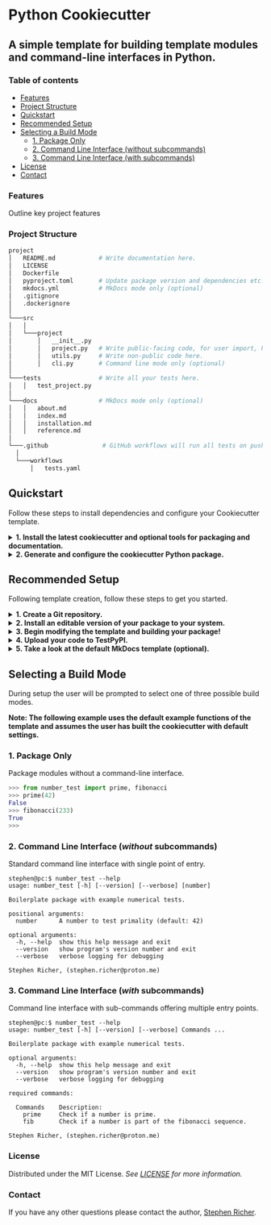 # Python Cookiecutter

## A simple template for building template modules and command-line interfaces in Python.

### Table of contents
  * [Features](#features)
  * [Project Structure](#project-structure)
  * [Quickstart](#quickstart)
  * [Recommended Setup](#recommended-setup)
  * [Selecting a Build Mode](#selecting-a-build-mode)
    * [1. Package Only](#1-package-only)
    * [2. Command Line Interface (without subcommands)](#2-command-line-interface-without-subcommands)
    * [3. Command Line Interface (with subcommands)](#3-command-line-interface-with-subcommands)
  * [License](#license)
  * [Contact](#contact)


### Features
Outline key project features

### Project Structure
```bash
project
│   README.md            # Write documentation here.
│   LICENSE    
│   Dockerfile
│   pyproject.toml       # Update package version and dependencies etc.
│   mkdocs.yml           # MkDocs mode only (optional)
│   .gitignore
│   .dockerignore
│   
└───src
│   │
│   └───project
│       │   __init__.py
│       │   project.py   # Write public-facing code, for user import, here.
│       │   utils.py     # Write non-public code here.
│       │   cli.py       # Command line mode only (optional)
│   
└───tests                # Write all your tests here.
│   │   test_project.py
│   
└───docs                 # MkDocs mode only (optional)
│   │   about.md
│   │   index.md
│   │   installation.md
│   │   reference.md
│  
└───.github               # GitHub workflows will run all tests on push.
  │
  └───workflows
      │   tests.yaml
```

## Quickstart
Follow these steps to install dependencies and configure your Cookiecutter template.

<details>
  <summary><strong>1. Install the latest cookiecutter and optional tools for packaging and documentation.</strong></summary>

  Unix/macOS
  ```shell
  python3 -m pip install --upgrade \
    cookiecutter twine setuptools mkdocs mkdocstrings[python]
  ```

  Windows
  ```powershell
  py -m pip install --upgrade \
    cookiecutter twine setuptools mkdocs mkdocstrings[python]
  ```
</details>


<details>
  <summary><strong>2. Generate and configure the cookiecutter Python package.</strong></summary>

  ```bash
  cookiecutter https://github.com/StephenRicher/python-cookie.git
  ```
</details>

## Recommended Setup
Following template creation, follow these steps to get you started.

<details>
  <summary><strong>1. Create a Git repository.</strong></summary>

  ```bash
  cd package_name
  git init
  git add .
  git commit -m "Initial commit"
  ```
</details>

<details>
  <summary><strong>2. Install an editable version of your package to your system.</strong></summary>

  Unix/macOS
  ```bash
  python3 -m pip install .
  ```

  Windows
  ```powershell
  py -m pip install .
  ```
</details>

<details>
  <summary><strong>3. Begin modifying the template and building your package!</strong></summary>

  ```python
  def hello(name: str = 'World') -> str:
      """Say hello.

      Args:
          name: Who to say hello to.

      Returns:
          A friendly hello.

      """
      return f'Hello {name}'
  ```
</details>

<details>
  <summary><strong>4. Upload your code to TestPyPI.</strong></summary>

  Unix/macOS
  ```bash
  python3 -m build
  python3 -m twine upload --repository testpypi dist/*
  ```
  Windows
  ```powershell
  py -m build
  py -m twine upload --repository testpypi dist/*
  ```
</details>

<details>
  <summary><strong>5. Take a look at the default MkDocs template (optional).</strong></summary>

  ```bash
  mkdocs serve
  ```
</details>

## Selecting a Build Mode
During setup the user will be prompted to select one of three possible build modes.

**Note: The following example uses the default example functions of the template and assumes the user has built the cookiecutter with default settings.**

### 1. Package Only
Package modules without a command-line interface.

```python
>>> from number_test import prime, fibonacci
>>> prime(42)
False
>>> fibonacci(233)
True
>>>
```


### 2. Command Line Interface (_without_ subcommands)
Standard command line interface with single point of entry.

```console
stephen@pc:$ number_test --help
usage: number_test [-h] [--version] [--verbose] [number]

Boilerplate package with example numerical tests.

positional arguments:
  number      A number to test primality (default: 42)

optional arguments:
  -h, --help  show this help message and exit
  --version   show program's version number and exit
  --verbose   verbose logging for debugging

Stephen Richer, (stephen.richer@proton.me)
```


### 3. Command Line Interface (_with_ subcommands)
Command line interface with sub-commands offering multiple entry points.

```console
stephen@pc:$ number_test --help
usage: number_test [-h] [--version] [--verbose] Commands ...

Boilerplate package with example numerical tests.

optional arguments:
  -h, --help  show this help message and exit
  --version   show program's version number and exit
  --verbose   verbose logging for debugging

required commands:

  Commands    Description:
    prime     Check if a number is prime.
    fib       Check if a number is part of the fibonacci sequence.

Stephen Richer, (stephen.richer@proton.me)
```


### License
Distributed under the MIT License. _See [LICENSE](./LICENSE) for more information._


### Contact
If you have any other questions please contact the author, [Stephen Richer](mailto:stephen.richer@proton.me?subject=[GitHub]%20python-cookie).
